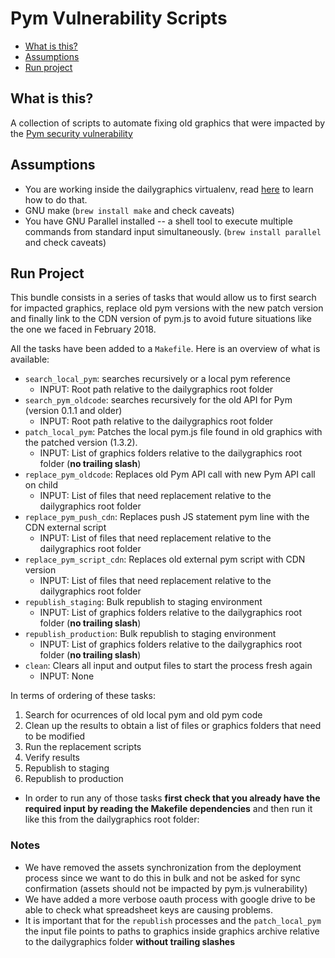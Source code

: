 Pym Vulnerability Scripts
=========================

* [What is this?](#what-is-this)
* [Assumptions](#assumptions)
* [Run project](#run-project)

What is this?
-------------

A collection of scripts to automate fixing old graphics that were impacted by the [Pym security vulnerability](http://blog.apps.npr.org/2018/02/15/pym-security-vulnerability.html)


Assumptions
-----------

* You are working inside the dailygraphics virtualenv, read [here](../README.md#bootstrap-the-project) to learn how to do that.
* GNU make (`brew install make` and check caveats)
* You have GNU Parallel installed -- a shell tool to execute multiple commands from standard input simultaneously. (`brew install parallel` and check caveats)


Run Project
-----------

This bundle consists in a series of tasks that would allow us to first search for impacted graphics, replace old pym versions with the new patch version and finally link to the CDN version of pym.js to avoid future situations like the one we faced in February 2018.

All the tasks have been added to a `Makefile`. Here is an overview of what is available:
* `search_local_pym`: searches recursively or a local pym reference
  * INPUT: Root path relative to the dailygraphics root folder
* `search_pym_oldcode`: searches recursively for the old API for Pym (version 0.1.1 and older)
  * INPUT: Root path relative to the dailygraphics root folder
* `patch_local_pym`: Patches the local pym.js file found in old graphics with the patched version (1.3.2). 
  * INPUT: List of graphics folders relative to the dailygraphics root folder (**no trailing slash**)
* `replace_pym_oldcode`: Replaces old Pym API call with new Pym API call on child
  * INPUT: List of files that need replacement relative to the dailygraphics root folder
* `replace_pym_push_cdn`: Replaces push JS statement pym line with the CDN external script
  * INPUT: List of files that need replacement relative to the dailygraphics root folder
* `replace_pym_script_cdn`: Replaces old external pym script with CDN version
  * INPUT: List of files that need replacement relative to the dailygraphics root folder
* `republish_staging`: Bulk republish to staging environment
  * INPUT: List of graphics folders relative to the dailygraphics root folder (**no trailing slash**)
* `republish_production`: Bulk republish to staging environment
  * INPUT: List of graphics folders relative to the dailygraphics root folder (**no trailing slash**)
* `clean`: Clears all input and output files to start the process fresh again
  * INPUT: None

In terms of ordering of these tasks:

1. Search for ocurrences of old local pym and old pym code 
2. Clean up the results to obtain a list of files or graphics folders that need to be modified
3. Run the replacement scripts
4. Verify results
5. Republish to staging
6. Republish to production
 
* In order to run any of those tasks **first check that you already have the required input by reading the Makefile dependencies** and then run it like this from the dailygraphics root folder:


### Notes

* We have removed the assets synchronization from the deployment process since we want to do this in bulk and not be asked for sync confirmation (assets should not be impacted by pym.js vulnerability)
* We have added a more verbose oauth process with google drive to be able to check what spreadsheet keys are causing problems.
* It is important that for the `republish` processes and the `patch_local_pym` the input file points to paths to graphics inside graphics archive relative to the dailygraphics folder **without trailing slashes**
